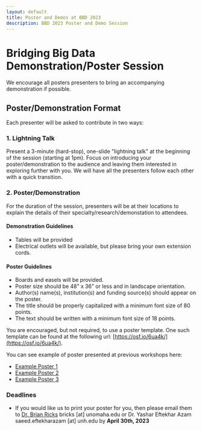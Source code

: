 ```yaml
---
layout: default
title: Poster and Demos at BBD 2023
description: BBD 2023 Poster and Demo Session
---
```


# Bridging Big Data Demonstration/Poster Session

We encourage all posters presenters to bring an accompanying demonstration if possible.

## Poster/Demonstration Format

Each presenter will be asked to contribute in two ways:

### 1. Lightning Talk

Present a 3-minute (hard-stop), one-slide "lightning talk" at the beginning of the session (starting at 1pm). Focus on introducing your poster/demonstration to the audience and leaving them interested in exploring further with you. We will have all the presenters follow each other with a quick transition.

### 2. Poster/Demonstration
For the duration of the session, presenters will be at their locations to explain the details of their specialty/research/demonstation to attendees.  

#### Demonstration Guidelines
- Tables will be provided
- Electrical outlets will be available, but please bring your own extension cords.

#### Poster Guidelines

- Boards and easels will be provided.
- Poster size should be 48” x 36” or less and in landscape orientation.
- Author(s) name(s), institution(s) and funding source(s) should appear on the poster.
- The title should be properly capitalized with a minimum font size of 80 points.
- The text should be written with a minimum font size of 18 points.

You are encouraged, but not required, to use a poster template. One such template can be found at the following url: [https://osf.io/6ua4k/](https://osf.io/6ua4k/).

You can see example of poster presented at previous workshops here: 
- [Example Poster 1](../assets/files/Deep%20Neural%20Nets%20Crack%20Detection-Ji%20Young.pdf)
- [Example Poster 2](../assets/files/Displacement%20Measurement%20of%20Bridge%20Deformation–Mohamed.pdf)
- [Example Poster 3](../assets/files/Technology%20Demonstration%20Network%20Overview.pdf)

### Deadlines

- If you would like us to print your poster for you, then please email them to [Dr. Brian Ricks](https://www.unomaha.edu/college-of-information-science-and-technology/about/faculty-staff/brian-ricks.php) bricks [at] unomaha.edu or Dr. 
Yashar Eftekhar Azam saeed.eftekharazam [at] unh.edu by **April 30th, 2023**
